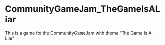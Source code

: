 # CommunityGameJam_TheGameIsALiar
This is a game for the CommunityGameJam with theme "The Game Is A Liar"
